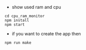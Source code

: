 - show used ram and cpu

```
cd cpu_ram_monitor
npm install
npm start
```

- if you want to create the app then 

```
npm run make
```